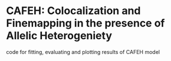 # CAFEH: Colocalization and Finemapping in the presence of Allelic Heterogeniety

code for fitting, evaluating and plotting results of CAFEH model
